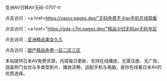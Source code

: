 
亚洲AV日韩AV无码-0707-tl


点击访问：<a href=https://vassv.pages.dev/"无码免费不卡av手机在线观看</a>

点击访问：<a href="https://gda-c7m.pages.dev/"精品少妇无码av无码专区</a>

点击访问：<a href="https://gsd-agv.pages.dev/">亚洲精品美女久久</a>

点击访问：<a href="https://fdhf-454.pages.dev/">国产精品免费一区二区三区</a>

本站提供日本AV免费资源，内容每日更新，支持在线播放，无需注册、无广告。涵盖热门女优与多类型影片，播放流畅，适配手机与电脑，是你在线看日本AV的优质选择。







<span style="display:none;">[Canonical link](https://github.com/tt20250707/tt09 ）</span>
